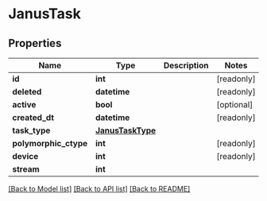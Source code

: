 # JanusTask


## Properties
Name | Type | Description | Notes
------------ | ------------- | ------------- | -------------
**id** | **int** |  | [readonly] 
**deleted** | **datetime** |  | [readonly] 
**active** | **bool** |  | [optional] 
**created_dt** | **datetime** |  | [readonly] 
**task_type** | [**JanusTaskType**](JanusTaskType.md) |  | 
**polymorphic_ctype** | **int** |  | [readonly] 
**device** | **int** |  | [readonly] 
**stream** | **int** |  | 

[[Back to Model list]](../README.md#documentation-for-models) [[Back to API list]](../README.md#documentation-for-api-endpoints) [[Back to README]](../README.md)


